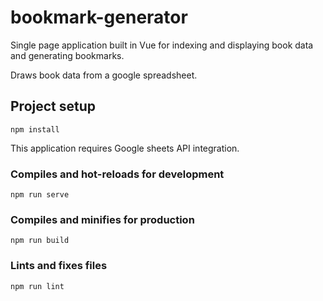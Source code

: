 # bookmark-generator

Single page application built in Vue for indexing and displaying book data and generating bookmarks.

Draws book data from a google spreadsheet.

## Project setup
```
npm install
```
This application requires Google sheets API integration.

### Compiles and hot-reloads for development
```
npm run serve
```

### Compiles and minifies for production
```
npm run build
```

### Lints and fixes files
```
npm run lint
```
